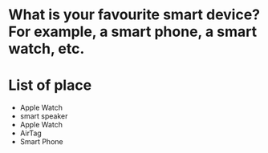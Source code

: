 # What is your favourite smart device? For example, a smart phone, a smart watch, etc.

# List of place
- Apple Watch
- smart speaker
- Apple Watch
- AirTag
- Smart Phone
